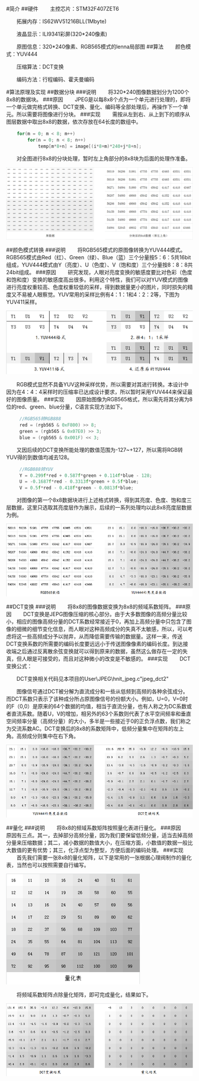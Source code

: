 #简介
##硬件
&emsp;&emsp;主控芯片：STM32F407ZET6

&emsp;&emsp;拓展内存：IS62WV51216BLL(1Mbyte)

&emsp;&emsp;液晶显示：ILI9341彩屏(320*240像素)

&emsp;&emsp;原图信息：320*240像素、RGB565模式的lenna局部图
##算法
&emsp;&emsp;颜色模式：YUV444

&emsp;&emsp;压缩算法：DCT变换

&emsp;&emsp;编码方法：行程编码、霍夫曼编码

#算法原理及实现
##数据分块
###说明
&emsp;&emsp;将320*240图像数据划分为1200个8x8的数据块。
###原因
&emsp;&emsp;JPEG是以每8x8个点为一个单元进行处理的，即将一个单元做完格式转换、DCT变换、量化、编码等全部处理后，再操作下一个单元。所以需要将图像进行分块。
###实现
&emsp;&emsp;需按从左到右、从上到下的顺序从图层数据中取出8x8的数据，依次存放在64长度的数组中。
```C
    for(m = 0; m < 8; m++)
        for(n = 0; n < 8; n++)
            temp[m*8+n] = image[(i*8+m)*240+j*8+n];
```
&emsp;&emsp;对全图进行8x8的分块处理，暂时左上角部分的8x8块为后面的处理作准备。

![Alt Text](https://github.com/HuffieWang/JPEG/blob/master/DATA/图11分块结果.png)

##颜色模式转换
###说明
&emsp;&emsp;将RGB565模式的原图像转换为YUV444模式。RGB565模式由Red（红）、Green（绿）、Blue（蓝）三个分量按5：6：5共16bit组成，YUV444模式由Y（亮度）、U（色度）、V（饱和度）三个分量按8：8：8共24bit组成。
###原因
&emsp;&emsp;研究发现，人眼对亮度变换的敏感度要比对色彩（色度和饱和度）变换的敏感度高出很多。利用这个特性，我们可以对YUV模式的图像进行亮度权重较高、色度权重较低的采样，得到数据量更小的图片，同时损失的精度又不易被人眼察觉。YUV常用的采样比例有4：1：1和4：2：2等，下图为YUV411采样。

![Alt Text](https://github.com/HuffieWang/JPEG/blob/master/DATA/图1格式转换.png)

&emsp;&emsp;RGB模式显然不具备YUV这种采样优势，所以需要对其进行转换。本设计中因为在4：4：4采样时的压缩率已达成设计要求，所以暂时采用YUV444来保证最好的图像质量。
###实现
&emsp;&emsp;因原始图像为RGB565格式，所以需先将其分离为8位的red、green、blue分量，C语言实现方法如下。
```C
     //RGB565转RGB888
     red = (rgb565 & 0xF800) >> 8;   
     green = (rgb565 & 0x07E0) >> 3;
     blue = (rgb565 & 0x001F) << 3;
```
&emsp;&emsp;又因后续的DCT变换所能处理的数值范围为-127~+127，所以需将RGB转YUV得的到数值均减去128。
```C
     //RGB888转YUV
     Y = 0.299f*red + 0.587f*green + 0.114f*blue - 128; 
     U = -0.1687f*red - 0.3313f*green + 0.5f*blue;             
     V = 0.5f*red - 0.418f*green - 0.0813f*blue; 
```

&emsp;&emsp;对图像的第一个8x8数据块进行上述格式转换，得到其亮度、色度、饱和度三层数据，这里只选取其亮度层作为展示，后续的一系列处理均以此8x8亮度层数据为例。

![Alt Text](https://github.com/HuffieWang/JPEG/blob/master/DATA/图2格式转换结果.png)

##DCT变换
###说明
&emsp;&emsp;将8x8的图像数据变换为8x8的频域系数矩阵。
###原因
&emsp;&emsp;DCT变换是JEPG图像压缩的核心部分。由于大多数图像的高频分量比较小，相应的图像高频分量的DCT系数经常接近于0，再加上高频分量中只包含了图像的细微的细节变化信息，而人眼对这种高频成分的失真不太敏感，所以，可以考虑将这一些高频成分予以抛弃，从而降低需要传输的数据量。这样一来，传送DCT变换系数的所需要的编码长度要远远小于传送图像像素的编码长度。到达接收端之后通过反离散余弦变换就可以得到原来的数据，虽然这么做存在一定的失真，但人眼是可接受的，而且对这种微小的改变是不敏感的。
###实现
&emsp;&emsp;DCT变换公式：

&emsp;&emsp;DCT变换相关代码见本项目的User\JPEG\hnit_jpeg.c\"jpeg_dct2"

&emsp;&emsp;图像信号通过DCT被分解为直流成分和一些从低频到高频的各种余弦成分。而DCT系数只表示了该种成分所占原图像信号的份额大小。例如，U=0，V=0时的F（0,0）是原来的64个数据的均值，相当于直流分量，也有人称之为DC系数或者直流系数。随着U，V的增加，相另外的63个系数则代表了水平空间频率和垂直空间频率分量（高频分量）的大小，多半是一些接近于0的正负浮点数，我们称之为交流系数AC。DCT变换后的8x8的系数矩阵中，低频分量集中在矩阵的左上角。高频成分则集中在右下角。

![Alt Text](https://github.com/HuffieWang/JPEG/blob/master/DATA/图3DCT变换结果.png)

##量化
###说明
&emsp;&emsp;将8x8的频域系数矩阵按照量化表进行量化。
###原因
&emsp;&emsp;原因有三点。其一，去掉部分高频分量，因为我们要保留低频分量，适当去掉高频分量来压缩数据；其二，减小数据的数值大小，在压缩方面，小数值的数据一般比大数值的更有优势；其三，化浮点型为整型，方便后面的编码处理。
###实现
&emsp;&emsp;首先我们需要一张8x8的量化矩阵，以下是常用的一张根据心理阀制作的量化表，当然也可以按照需要自行编写。

![Alt Text](https://github.com/HuffieWang/JPEG/blob/master/DATA/图9量化表.png)

&emsp;&emsp;将频域系数矩阵点除量化矩阵，即可完成量化，结果如下。

![Alt Text](https://github.com/HuffieWang/JPEG/blob/master/DATA/图4量化结果.png)
